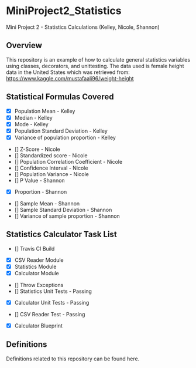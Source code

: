# MiniProject2_Statistics
Mini Project 2 - Statistics Calculations (Kelley, Nicole, Shannon)

## Overview
This repository is an example of how to calculate general statistics variables using classes, decorators, and unittesting. The data used is female height data in the United States which was retrieved from: https://www.kaggle.com/mustafaali96/weight-height 

## Statistical Formulas Covered

- [X] Population Mean - Kelley
- [X] Median - Kelley
- [X] Mode - Kelley
- [X] Population Standard Deviation - Kelley
- [X] Variance of population proportion - Kelley
- [] Z-Score - Nicole
- [] Standardized score - Nicole
- [] Population Correlation Coefficient - Nicole
- [] Confidence Interval - Nicole
- [] Population Variance - Nicole
- [] P Value - Shannon
- [X] Proportion - Shannon
- [] Sample Mean - Shannon
- [] Sample Standard Deviation - Shannon
- [] Variance of sample proportion - Shannon

## Statistics Calculator Task List

- [] Travis CI Build
- [X] CSV Reader Module
- [X] Statistics Module
- [X] Calculator Module
- [] Throw Exceptions
- [] Statistics Unit Tests - Passing
- [X] Calculator Unit Tests - Passing
- [] CSV Reader Test - Passing
- [X] Calculator Blueprint

## Definitions

Definitions related to this repository can be found here.
